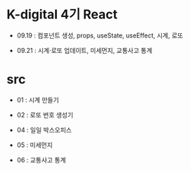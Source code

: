 # K-digital 4기 React

+ 09.19 : 컴포넌트 생성, props, useState, useEffect, 시계, 로또

+ 09.21 : 시계·로또 업데이트, 미세먼지, 교통사고 통계

# src

+ 01 : 시계 만들기

+ 02 : 로또 번호 생성기

+ 04 : 일일 박스오피스

+ 05 : 미세먼지 

+ 06 : 교통사고 통계
